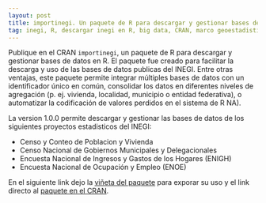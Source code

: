 ```yaml
---
layout: post
title: importinegi. Un paquete de R para descargar y gestionar bases de datos del INEGI
tag: inegi, R, descargar inegi en R, big data, CRAN, marco geoestadistico nacional, red nacional de caminos, enigh, enoe, censo de poblacion y vivienda, censo de gobiernos municipales y delegacionales
---
```



Publique en el CRAN `importinegi`, un paquete de R para descargar y gestionar bases de datos en R. El paquete fue creado para facilitar la descarga y uso de las bases de datos publicas del INEGI. Entre otras ventajas, este paquete permite integrar múltiples bases de datos con un identificador único en común, consolidar los datos en diferentes niveles de agregación (p. ej. vivienda, localidad, municipio o entidad federativa), o automatizar la codificación de valores perdidos en el sistema de R NA).

La version 1.0.0 permite descargar y gestionar las bases de datos de los siguientes proyectos estadisticos del INEGI:

- Censo y Conteo de Poblacion y Vivienda
- Censo Nacional de Gobiernos Municipales y Delegacionales
- Encuesta Nacional de Ingresos y Gastos de los Hogares (ENIGH)
- Encuesta Nacional de Ocupación y Empleo (ENOE)

En el siguiente link dejo la [viñeta del paquete](https://cran.r-project.org/web/packages/importinegi/vignettes/my-vignette.html) para exporar su uso y el link directo al [paquete en el CRAN](https://cran.r-project.org/web/packages/importinegi/index.html).
